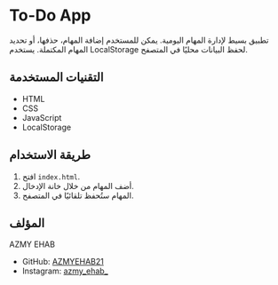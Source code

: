 # To-Do App

تطبيق بسيط لإدارة المهام اليومية. يمكن للمستخدم إضافة المهام، حذفها، أو تحديد المهام المكتملة. يستخدم LocalStorage لحفظ البيانات محليًا في المتصفح.

## التقنيات المستخدمة

- HTML
- CSS
- JavaScript
- LocalStorage

## طريقة الاستخدام

1. افتح `index.html`.
2. أضف المهام من خلال خانة الإدخال.
3. المهام ستُحفظ تلقائيًا في المتصفح.

## المؤلف

AZMY EHAB  
- GitHub: [AZMYEHAB21](https://github.com/AZMYEHAB21)  
- Instagram: [azmy_ehab_](https://instagram.com/azmy_ehab_?igshid=MzRlODBiNWFlZA==)

